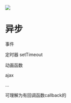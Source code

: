 ![](https://gimg2.baidu.com/image_search/src=http%3A%2F%2Fdevbbs-discuzx.stor.sinaapp.com%2Fdata%2Fattachment%2Fforum%2F201212%2F24%2F1633169qu7icgwspbqwgz7.png&refer=http%3A%2F%2Fdevbbs-discuzx.stor.sinaapp.com&app=2002&size=f9999,10000&q=a80&n=0&g=0n&fmt=jpeg?sec=1617117429&t=0f732dca3aba5c57cc5e861972ffa0e9)

# 异步

事件

定时器 setTimeout

动画函数

ajax

...

可理解为有回调函数callback的



